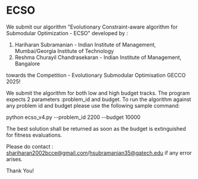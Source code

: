 # ECSO

We submit our algorithm "Evolutionary Constraint-aware algorithm for Submodular Optimization - ECSO" developed by :
1. Hariharan Subramanian - Indian Institute of Management, Mumbai/Georgia Institute of Technology
2. Reshma Churayil Chandrasekaran - Indian Institute of Management, Bangalore

towards the Competition - Evolutionary Submodular Optimisation GECCO 2025!

We submit the algorithm for both low and high budget tracks. The program expects 2 parameters :problem_id and budget.
To run the algorithm against any problem id and budget please use the following sample command:

python ecso_v4.py --problem_id 2200 --budget 10000

The best solution shall be returned as soon as the budget is extinguished for fitness evaluations. 


Please do contact : shariharan2002bcce@gmail.com/hsubramanian35@gatech.edu if any error arises.

Thank You!
